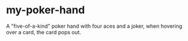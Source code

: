 # my-poker-hand
A "five-of-a-kind" poker hand with four aces and a joker, when hovering over a card, the card pops out.
